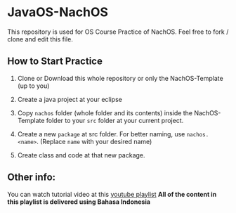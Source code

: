 # JavaOS-NachOS

This repository is used for OS Course Practice of NachOS. Feel free to fork / clone and edit this file.

## How to Start Practice

1. Clone or Download this whole repository or only the NachOS-Template (up to you)

2. Create a java project at your eclipse

3. Copy ```nachos``` folder (whole folder and its contents) inside the NachOS-Template folder to your ```src``` folder at your current project.

4. Create a new ```package``` at src folder. For better naming, use ```nachos.<name>```. (Replace ```name``` with your desired name)

5. Create class and code at that new package.

## Other info:

You can watch tutorial video at this [youtube playlist](https://www.youtube.com/playlist?list=PLoA8QyegTRLTw1x2rL3Q_AEdwNZ2Gjwxq) **All of the content in this playlist is delivered using Bahasa Indonesia**